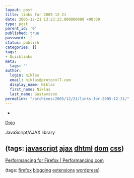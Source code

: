 ```yaml
---
layout: post
title: links for 2005-12-21
date: 2005-12-21 13:23:23.000000000 +00:00
type: post
parent_id: '0'
published: true
password: ''
status: publish
categories: []
tags:
- Quicklinks
meta:
  tags: ''
author:
  login: niklas
  email: niklas@protocol7.com
  display_name: Niklas
  first_name: Niklas
  last_name: Gustavsson
permalink: "/archives/2005/12/21/links-for-2005-12-21/"
---
```

- 
[Dojo](http://www.dojotoolkit.org/)

JavaScript/AJAX library

(tags: [javascript](http://del.icio.us/protocol7/javascript) [ajax](http://del.icio.us/protocol7/ajax) [dhtml](http://del.icio.us/protocol7/dhtml) [dom](http://del.icio.us/protocol7/dom) [css](http://del.icio.us/protocol7/css))
- 
[Performancing for Firefox | Performancing.com](http://performancing.com/firefox)

(tags: [firefox](http://del.icio.us/protocol7/firefox) [blogging](http://del.icio.us/protocol7/blogging) [extensions](http://del.icio.us/protocol7/extensions) [wordpress](http://del.icio.us/protocol7/wordpress))
